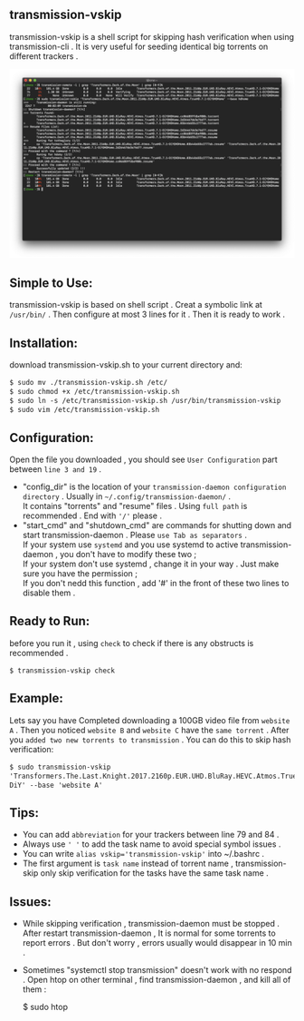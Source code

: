 ## transmission-vskip
transmission-vskip is a shell script for skipping hash verification when using transmission-cli . It is very useful for seeding identical big torrents on different trackers .

<img src="https://github.com/1ndeed/transmission-vskip/blob/master/Demontration.png"><br/>

## Simple to Use:
transmission-vskip is based on shell script . Creat a symbolic link at `/usr/bin/` . Then configure at most 3 lines for it . Then it is ready to work .

## Installation:
download transmission-vskip.sh to your current directory and:

    $ sudo mv ./transmission-vskip.sh /etc/  
    $ sudo chmod +x /etc/transmission-vskip.sh  
    $ sudo ln -s /etc/transmission-vskip.sh /usr/bin/transmission-vskip  
    $ sudo vim /etc/transmission-vskip.sh  

## Configuration:
Open the file you downloaded , you should see `User Configuration` part between `line 3 and 19` .  
* "config_dir" is the location of your `transmission-daemon configuration directory` . Usually in `~/.config/transmission-daemon/` .  
It contains "torrents" and "resume" files . Using `full path` is recommended . End with `'/'` please .  
* "start_cmd" and "shutdown_cmd" are commands for shutting down and start transmission-daemon . Please `use Tab as separators` .  
If your system use `systemd` and you use systemd to active transmission-daemon , you don't have to modify these two ;  
If your system don't use systemd , change it in your way . Just make sure you have the permission ;  
If you don't nedd this function , add '#' in the front of these two lines to disable them .  


## Ready to Run:
before you run it , using `check` to check if there is any obstructs is recommended .  

    $ transmission-vskip check  

## Example:
Lets say you have Completed downloading a 100GB video file from `website A` . Then you noticed `website B` and `website C` have the `same torrent` . After you `added two new torrents to transmission` . You can do this to skip hash verification:  

    $ sudo transmission-vskip 'Transformers.The.Last.Knight.2017.2160p.EUR.UHD.BluRay.HEVC.Atmos.TrueHD.7.1-DiY' --base 'website A'  

## Tips:
* You can add `abbreviation` for your trackers between line 79 and 84 .  
* Always use `' '` to add the task name to avoid special symbol issues .  
* You can write `alias vskip='transmission-vskip'` into ~/.bashrc .  
* The first argument is `task name` instead of torrent name , transmission-skip only skip verification for the tasks have the same task name .  

## Issues:
* While skipping verification , transmission-daemon must be stopped . After restart transmission-daemon , It is normal for some torrents to report errors . But don't worry , errors usually would disappear in 10 min .  
* Sometimes "systemctl stop transmission" doesn't work with no respond . Open htop on other terminal , find transmission-daemon , and kill all of them :  

    $ sudo htop  
